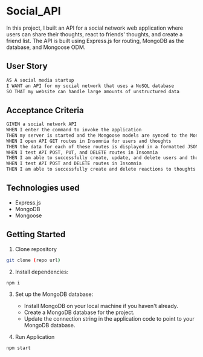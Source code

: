 # Social_API


In this project, I built an API for a social network web application where users can share their thoughts, react to friends'
thoughts, and create a friend list. The API is built using Express.js for routing, MongoDB as the database, and Mongoose ODM.

## User Story

```md
AS A social media startup
I WANT an API for my social network that uses a NoSQL database
SO THAT my website can handle large amounts of unstructured data
```

## Acceptance Criteria

```md
GIVEN a social network API
WHEN I enter the command to invoke the application
THEN my server is started and the Mongoose models are synced to the MongoDB database
WHEN I open API GET routes in Insomnia for users and thoughts
THEN the data for each of these routes is displayed in a formatted JSON
WHEN I test API POST, PUT, and DELETE routes in Insomnia
THEN I am able to successfully create, update, and delete users and thoughts in my database
WHEN I test API POST and DELETE routes in Insomnia
THEN I am able to successfully create and delete reactions to thoughts and add and remove friends to a user’s friend list
```

## Technologies used

* Express.js
* MongoDB
* Mongoose


## Getting Started 


1. Clone repository 


```bash
git clone (repo url)
```

2. Install dependencies:

```bash
npm i
```

3. Set up the MongoDB database:
    *   Install MongoDB on your local machine if you haven't already.
    *   Create a MongoDB database for the project.
    *   Update the connection string in the application code to point to your MongoDB database.

4. Run Application 

```bash
npm start
```

